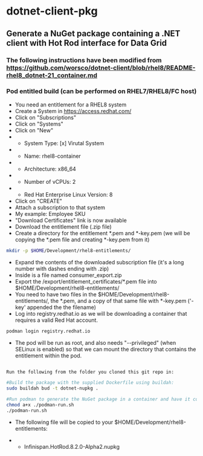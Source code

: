 # dotnet-client-pkg
## Generate a NuGet package containing a .NET client with Hot Rod interface for Data Grid

### The following instructions have been modified from https://github.com/worsco/dotnet-client/blob/rhel8/README-rhel8_dotnet-21_container.md

### Pod entitled build (can be performed on RHEL7/RHEL8/FC host)
- You need an entitlement for a RHEL8 system
- Create a System in https://access.redhat.com/
- Click on "Subscriptions"
- Click on "Systems"
- Click on "New"
- - System Type: [x] Virutal System
- - Name: rhel8-container
- - Architecture: x86_64
- - Number of vCPUs: 2
- - Red Hat Enterprise Linux Version: 8
- Click on "CREATE"
- Attach a subscription to that system
- My example: Employee SKU
- "Download Certificates" link is now available
- Download the entitlement file (.zip file)
- Create a directory for the entitlement *.pem and *-key.pem (we will be copying the *.pem file and creating *-key.pem from it)

``` sh
mkdir -p $HOME/Development/rhel8-entitlements/
```

- Expand the contents of the downloaded subscription file (it's a long number with dashes ending with .zip)
- Inside is a file named consumer_export.zip
- Export the /export/entitlement_certificates/*.pem file into $HOME/Development/rhel8-entitlements/
- You need to have two files in the $HOME/Development/rhel8-entitlements/, the *.pem, and a copy of that same file with *-key.pem ('-key' appended the the filename)
- Log into registry.redhat.io as we will be downloading a container that requires a valid Red Hat account.

``` sh
podman login registry.redhat.io
```

- The pod will be run as root, and also needs "--privileged" (when SELinux is enabled) so that we can mount the directory that contains the entitlement within the pod.

``` sh

Run the following from the folder you cloned this git repo in:

#Build the package with the supplied Dockerfile using buildah:
sudo buildah bud -t dotnet-nupkg .

#Run podman to generate the NuGet package in a container and have it copied to the $HOME/Development/rhel8-entitlements folder:
chmod a+x ./podman-run.sh
./podman-run.sh
```

- The following file will be copied to your $HOME/Development/rhel8-entitlements:

- - Infinispan.HotRod.8.2.0-Alpha2.nupkg


